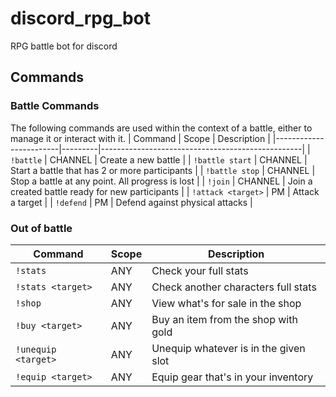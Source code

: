 # discord_rpg_bot
RPG battle bot for discord

## Commands
### Battle Commands
The following commands are used within the context of a battle, either to manage it or interact with it.
| Command                | Scope   | Description                                      |
|------------------------|---------|--------------------------------------------------|
| ```!battle```          | CHANNEL | Create a new battle                              |
| ```!battle start```    | CHANNEL | Start a battle that has 2 or more participants   |
| ```!battle stop```     | CHANNEL | Stop a battle at any point. All progress is lost |
| ```!join```            | CHANNEL | Join a created battle ready for new participants |
| ```!attack <target>``` | PM      | Attack a target                                  |
| ```!defend```          | PM      | Defend against physical attacks                  |

### Out of battle
| Command                 | Scope | Description                           |
|-------------------------|-------|---------------------------------------|
| ```!stats```            | ANY   | Check your full stats                 |
| ```!stats <target>```   | ANY   | Check another characters full stats   |
| ```!shop```             | ANY   | View what's for sale in the shop      |
| ```!buy <target>```     | ANY   | Buy an item from the shop with gold   |
| ```!unequip <target>``` | ANY   | Unequip whatever is in the given slot |
| ```!equip <target>```   | ANY   | Equip gear that's in your inventory   |
